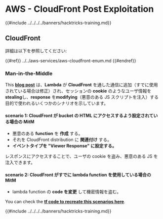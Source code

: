 # AWS - CloudFront Post Exploitation

{{#include ../../../../banners/hacktricks-training.md}}

## CloudFront

詳細は以下を参照してください:

{{#ref}}
../../aws-services/aws-cloudfront-enum.md
{{#endref}}

### Man-in-the-Middle

This [**blog post**](https://medium.com/@adan.alvarez/how-attackers-can-misuse-aws-cloudfront-access-to-make-it-rain-cookies-acf9ce87541c) は、**Lambda** が **CloudFront** を通した通信に追加（すでに使用されている場合は修正）され、セッションの **cookie** のようなユーザ情報を**stealing**し、**response** を**modifying**（悪意のある JS スクリプトを注入）する目的で使われるいくつかのシナリオを示しています。

#### scenario 1: CloudFront が bucket の HTML にアクセスするよう設定されている場合の MitM

- 悪意のある **function** を **作成** する。
- それを CloudFront distribution に **関連付け** する。
- **イベントタイプを "Viewer Response" に設定する。**

レスポンスにアクセスすることで、ユーザの cookie を盗み、悪意のある JS を注入できます。

#### scenario 2: CloudFront がすでに lambda function を使用している場合の MitM

- lambda function の **code を変更** して機密情報を盗む。

You can check the [**tf code to recreate this scenarios here**](https://github.com/adanalvarez/AWS-Attack-Scenarios/tree/main).

{{#include ../../../../banners/hacktricks-training.md}}
